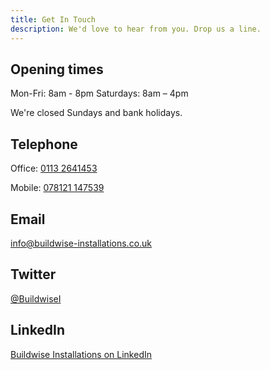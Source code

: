 ```yaml
---
title: Get In Touch
description: We'd love to hear from you. Drop us a line.
---
```

## Opening times

Mon-Fri: 8am - 8pm
Saturdays: 8am – 4pm 

We're closed Sundays and bank holidays.

## Telephone

Office: [0113 2641453](<tel:0113 2641453>)

Mobile: [078121 147539](<tel:078121 147539>)

## Email

[info@buildwise-installations.co.uk ](mailto:info@buildwise-installations.co.uk)

## Twitter

[@BuildwiseI](https://twitter.com/BuildwiseI)

## LinkedIn

[Buildwise Installations on LinkedIn](https://www.linkedin.com/in/buildwise-installations-1b13021b0/)
